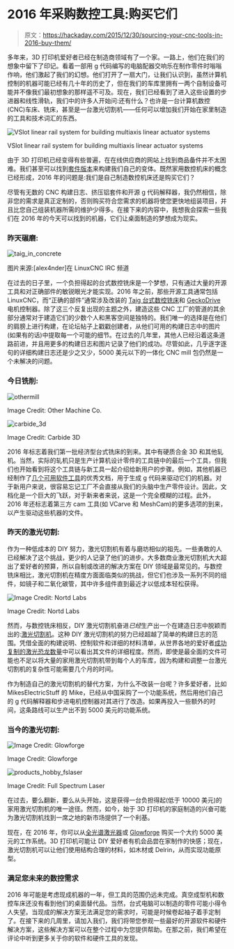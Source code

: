 # 2016 年采购数控工具:购买它们

> 原文：<https://hackaday.com/2015/12/30/sourcing-your-cnc-tools-in-2016-buy-them/>

多年来，3D 打印机爱好者已经在制造商领域有了一个家。一路上，他们在我们的想象中留下了印记。看着一部用 g 代码编写的电脑配器交响乐在制作零件时嗡嗡作响，他们激起了我们的幻想。他们打开了一扇大门，让我们认识到，虽然计算机控制的机器可能已经有几十年的历史了，但在我们的车库里拥有一两个自制设备可能并不像我们最初想象的那样遥不可及。现在，我们已经看到了进入这些设置的步进器和线性滑轨，我们中的许多人开始问:还有什么？也许是一台计算机数控(CNC)车床、铣床，甚至是一台激光切割机——任何可以增加我们开始在家里制造的工具和技术词汇的东西。

![VSlot linear rail system for building multiaxis linear actuator systems](img/02776afc34d55db31afa803e28a73bbd.png)

VSlot linear rail system for building multiaxis linear actuator systems

由于 3D 打印机已经变得有些普遍，在在线供应商的网站上找到商品备件并不太困难。我们甚至可以找到[套件版本](http://openbuildspartstore.com/v-slot/?sort=bestselling)来构建我们自己的变体。既然家用数控机床的概念已经形成，2016 年的问题是:我们是自己制造数控机床还是购买它们？

尽管有无数的 CNC 构建日志、挤压铝套件和开源 g 代码解释器，我仍然相信，除非您的需求是真正定制的，否则购买符合您需求的机器将使您更快地组装项目，并且比您自己组装机器所需的维护少得多。在接下来的内容中，我想我会探索一些我们在 2016 年的今天可以找到的机器，它们让桌面制造的梦想成为现实。

### 昨天碾磨:

![taig_in_concrete](img/b59d093de0bcb35ada3b061acb8fd8a8.png)

图片来源:[alex4nder]在 LinuxCNC IRC 频道

在过去的日子里，一个负担得起的台式数控铣床是一个梦想，只有通过大量的开源工具和对正确部件的敏锐眼光才能实现。2016 年之前，那些开源工具通常包括 LinuxCNC，而“正确的部件”通常涉及改装的 [Taig 台式数控铣床](http://www.taigtools.com/mmill.html)和 [GeckoDrive](http://www.geckodrive.com/products-order.html) 电机控制器。除了这三个反复出现的主题之外，建造这些 CNC 工厂的管道的其余部分通常对于建造它们的少数个人和黑客空间是独特的。我们唯一的选择是在他们的肩膀上进行构建，在论坛帖子上戳戳创建者，从他们可用的构建日志中的图片(如果有的话)中提取每一个可能的细节。在过去的几年里，其他人已经沿着这条道路前进，并且用更多的构建日志和图片记录了他们的成功。尽管如此，几乎逐字逐句的详细构建日志还是少之又少，5000 美元以下的一体化 CNC mill 包仍然是一个未解决的问题。

### 今日铣削:

![othermill](img/777488553459717dae8a8aab32c4c941.png)

Image Credit: Other Machine Co.

![carbide_3d](img/5ee7043d42a6bf38883bc629a912daf7.png)

Image Credit: Carbide 3D

2016 年标志着我们第一批经济型台式铣床的到来。其中有硬质合金 3D 和其他轧机。当然，实际的轧机只是生产计算机设计零件的工具链中的最后一个工具，但我们也开始看到将这个工具链与新工具一起介绍给新用户的步骤。例如，其他机器已经制作了[几个可用软件工具](https://othermachine.co/support/2d-3d-design/cad-and-cam/)的优秀文档，用于生成 g 代码来驱动它们的机器。对于新用户来说，很容易忘记工厂不会直接从我们的头脑中生产零件设计。因此，文档化是一个巨大的飞跃，对于新来者来说，这是一个完全模糊的过程。此外，2016 年还标志着第三方 cam 工具(如 VCarve 和 MeshCam)的更多选项的到来，以产生驱动这些机器的文件。

### 昨天的激光切割:

作为一种低成本的 DIY 努力，激光切割机有着与磨坊相似的祖先。一些勇敢的人已经解决了这个挑战，更少的人记录了他们的进步。大多数商业激光切割机大大超出了爱好者的预算，所以自制或改进的解决方案在 DIY 领域是最常见的。与数控铣床相比，激光切割机在精度方面面临类似的挑战，但它们也涉及一系列不同的组件，如镜子和二氧化碳管，其中许多组件直到最近才以低成本轻松获得。

![Image Credit: Nortd Labs](img/88c70a26e137faca124c5efe075cd675.png)

Image Credit: Nortd Labs

然而，与数控铣床相反，DIY 激光切割机奋进*已经*生产出一个在建造日志中脱颖而出的:[激光切割机](http://www.lasersaur.com/)。这种 DIY 激光切割机的努力已经超越了简单的构建日志的范围。凭借全面的构建说明、控制软件和详细的材料清单，从世界各地的爱好者[成功复制的激光恐龙数量](https://www.google.com/maps/d/u/0/viewer?mid=zj_7CXA517Lw.kW51tDSfWwTM)中可以看出其文件的详细程度。然而，即使是最全面的文件可能也不足以将大量的家用激光切割机带到每个人的车库，因为构建和调整一台激光切割机的复杂性可能需要几个月的时间。

作为制造自己的激光切割机的替代方案，为什么不改装一台呢？许多爱好者，比如 MikesElectricStuff 的 Mike，已经从中国采购了一个功能系统，然后用他们自己的 g 代码解释器和步进电机控制器对其进行了改造。如果再投入一些额外的时间，这条路线可以生产出不到 5000 美元的功能系统。

### 当今的激光切割:

![Image Credit: Glowforge](img/894af3e5c13f38aa88e030bbde2ab042.png)

Image Credit: Glowforge

![products_hobby_fslaser](img/5020da7b9bbf35bb14a0e30c926a6c08.png)

Image Credit: Full Spectrum Laser

在过去，要么翻新，要么从头开始，这是获得一台负担得起(低于 10000 美元)的家用激光切割机的唯一途径。然而，如今，始于 3D 打印机的家庭制造的兴奋可能为激光切割机找到一席之地的新市场提供了一个利基。

现在，在 2016 年，你可以从[全光谱激光器](https://fslaser.com/)或 [Glowforge](https://glowforge.com/) 购买一个大约 5000 美元的工作系统。3D 打印机可能让 DIY 爱好者有机会品尝在家制作的快感；现在，激光切割机可以让他们使用结构合理的材料，如木材或 Delrin，从而实现功能原型。

### 满足您未来的数控需求

2016 年可能是考虑现成机器的一年，但工具的范围仍远未完成。真空成型机和数控车床还没有看到他们的桌面替代品。当然，台式电脑可以制造的零件可能小得令人失望。当现成的解决方案无法满足您的需求时，可能是时候卷起袖子着手定制了。在接下来的几周里，请加入我们，我们将带您参观一些最好的开源软件和硬件解决方案，这些解决方案可以在整个过程中为您提供帮助。在那之前，我们希望在评论中听到更多关于你的软件和硬件工具的发现。